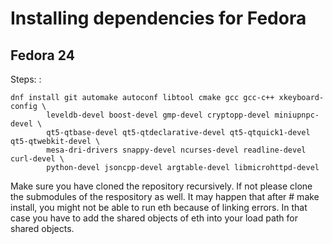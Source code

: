 Installing dependencies for Fedora
==================================

Fedora 24
---------

Steps: :

    dnf install git automake autoconf libtool cmake gcc gcc-c++ xkeyboard-config \
            leveldb-devel boost-devel gmp-devel cryptopp-devel miniupnpc-devel \
            qt5-qtbase-devel qt5-qtdeclarative-devel qt5-qtquick1-devel qt5-qtwebkit-devel \
            mesa-dri-drivers snappy-devel ncurses-devel readline-devel curl-devel \
            python-devel jsoncpp-devel argtable-devel libmicrohttpd-devel

Make sure you have cloned the repository recursively. If not please
clone the submodules of the respository as well. It may happen that
after \# make install, you might not be able to run eth because of
linking errors. In that case you have to add the shared objects of eth
into your load path for shared objects.
